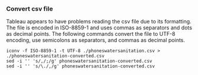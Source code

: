 ### Convert csv file

Tableau appears to have problems reading the csv file due to its formatting. The file is encoded in ISO-8859-1 and uses commas as separators and dots as decimal points. 
The following commands convert the file to UTF-8 encoding, use semicolons as separators, and commas as decimal points.

```shell
iconv -f ISO-8859-1 -t UTF-8 ./phoneswatersanitation.csv > ./phoneswatersanitation-converted.csv
sed -i '' 's/,/;/g' phoneswatersanitation-converted.csv 
sed -i '' 's/\./,/g' phoneswatersanitation-converted.csv
```